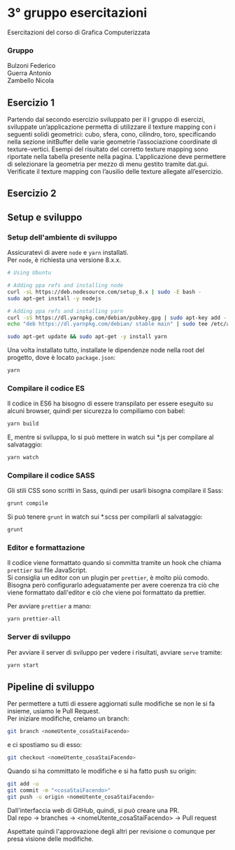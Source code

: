 # 3° gruppo esercitazioni

Esercitazioni del corso di Grafica Computerizzata  

### Gruppo
Bulzoni Federico  
Guerra Antonio  
Zambello Nicola  
  
## Esercizio 1
Partendo dal secondo esercizio sviluppato per il I gruppo di esercizi, sviluppate un’applicazione permetta di utilizzare il texture mapping con i seguenti solidi geometrici: cubo, sfera, cono, cilindro, toro, specificando nella sezione initBuffer delle varie geometrie l’associazione coordinate di texture-vertici. Esempi del risultato del corretto texture mapping sono riportate nella tabella presente nella pagina. L’applicazione deve permettere di selezionare la geometria per mezzo di menu gestito tramite dat.gui. Verificate il texture mapping con l’ausilio delle texture allegate all’esercizio.

## Esercizio 2

  
## Setup e sviluppo
### Setup dell'ambiente di sviluppo
Assicuratevi di avere `node` e `yarn` installati.  
Per `node`, è richiesta una versione 8.x.x.
  
```bash
# Using Ubuntu

# Adding ppa refs and installing node
curl -sL https://deb.nodesource.com/setup_8.x | sudo -E bash -
sudo apt-get install -y nodejs

# Adding ppa refs and installing yarn
curl -sS https://dl.yarnpkg.com/debian/pubkey.gpg | sudo apt-key add -
echo "deb https://dl.yarnpkg.com/debian/ stable main" | sudo tee /etc/apt/sources.list.d/yarn.list

sudo apt-get update && sudo apt-get -y install yarn
```

Una volta installato tutto, installate le dipendenze node nella root del progetto, dove è locato `package.json`:
```bash
yarn
```

### Compilare il codice ES
Il codice in ES6 ha bisogno di essere transpilato per essere eseguito su alcuni browser, quindi per sicurezza lo compiliamo con babel:

```bash
yarn build
```

E, mentre si sviluppa, lo si può mettere in watch sui *.js per compilare al salvataggio:
```bash
yarn watch
```

### Compilare il codice SASS
Gli stili CSS sono scritti in Sass, quindi per usarli bisogna compilare il Sass:
```bash
grunt compile
```

Si può tenere `grunt` in watch sui *.scss per compilarli al salvataggio:
```bash
grunt
```

### Editor e formattazione
Il codice viene formattato quando si committa tramite un hook che chiama `prettier` sui file JavaScript.  
Si consiglia un editor con un plugin per `prettier`, è molto più comodo. Bisogna però configurarlo adeguatamente per avere coerenza tra ciò che viene formattato dall'editor e ciò che viene poi formattato da prettier.
  
Per avviare `prettier` a mano:
```bash
yarn prettier-all
```

### Server di sviluppo
Per avviare il server di sviluppo per vedere i risultati, avviare `serve` tramite:
```bash
yarn start
```

   
## Pipeline di sviluppo
Per permettere a tutti di essere aggiornati sulle modifiche se non le si fa insieme, usiamo le Pull Request.  
Per iniziare modifiche, creiamo un branch:

```bash
git branch <nomeUtente_cosaStaiFacendo>
```
e ci spostiamo su di esso:
```bash
git checkout <nomeUtente_cosaStaiFacendo>
```

Quando si ha committato le modifiche e si ha fatto push su origin:
```bash
git add -u
git commit -m "<cosaStaiFacendo>"
git push -u origin <nomeUtente_cosaStaiFacendo>
```

Dall'interfaccia web di GitHub, quindi, si può creare una PR.  
Dal repo -> branches -> <nomeUtente_cosaStaiFacendo> -> Pull request

Aspettate quindi l'approvazione degli altri per revisione o comunque per presa visione delle modifiche.
